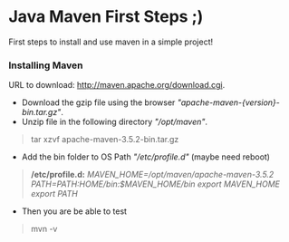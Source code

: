 # Java Maven First Steps ;)
First steps to install and use maven in a simple project!
### Installing Maven
URL to download:  http://maven.apache.org/download.cgi. 
 - Download the gzip file using the browser *"apache-maven-{version}-bin.tar.gz"*.
 - Unzip file in  the following directory *"/opt/maven"*.
 > tar xzvf apache-maven-3.5.2-bin.tar.gz 
 - Add the bin folder to OS Path *"/etc/profile.d"* (maybe need reboot)
 > **/etc/profile.d:**
   *MAVEN_HOME=/opt/maven/apache-maven-3.5.2*
   *PATH=$PATH:$HOME/bin:$MAVEN_HOME/bin*
   *export MAVEN_HOME*
   *export PATH*
- Then you are be able to test
> mvn -v
